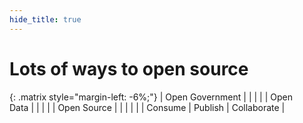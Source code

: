 ```yaml
---
hide_title: true
---
```


# Lots of ways to **open source**

{: .matrix style="margin-left: -6%;"}
| Open Government |         |         |             |
| Open <br />Data |         |         |             |
| Open Source     |         |         |             |
|                 | Consume | Publish | Collaborate |
